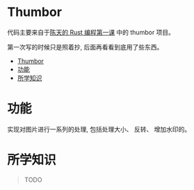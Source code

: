 # Thumbor


代码主要来自于[陈天的 Rust 编程第一课](https://time.geekbang.org/column/intro/100085301) 中的 thumbor 项目。

第一次写的时候只是照着抄, 后面再看看到底用了些东西。
- [Thumbor](#thumbor)
- [功能](#功能)
- [所学知识](#所学知识)

# 功能

实现对图片进行一系列的处理, 包括处理大小、 反转、 增加水印的。

# 所学知识

> TODO